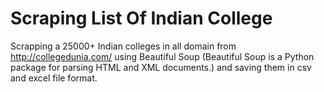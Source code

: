# Scraping List Of Indian College

Scrapping a 25000+ Indian colleges in all domain from http://collegedunia.com/ using Beautiful Soup (Beautiful Soup is a Python package for parsing HTML and XML documents.) and saving them in csv and excel file format.

